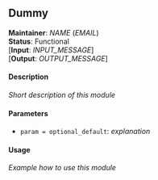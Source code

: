 ## Dummy
**Maintainer**: *NAME* (*EMAIL*)  
**Status**: Functional  
[**Input**: *INPUT_MESSAGE*]  
[**Output**: *OUTPUT_MESSAGE*]  

#### Description
*Short description of this module*

#### Parameters
* `param = optional_default`: *explanation*

#### Usage
*Example how to use this module*
